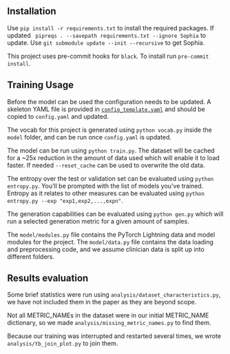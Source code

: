 ## Installation
Use `pip install -r requirements.txt` to install the required packages. If updated ` pipreqs . --savepath
requirements.txt --ignore Sophia` to update. Use `git submodule update --init --recursive` to get Sophia.

This project uses pre-commit hooks for `black`. To install run `pre-commit install`.

## Training Usage
Before the model can be used the configuration needs to be updated. A skeleton YAML file is provided in
[`config_template.yaml`](config_template.yaml) and should be copied to `config.yaml` and updated.

The vocab for this project is generated using `python vocab.py` inside the `model` folder, and can be run once `config.yaml` is updated.

The model can be run using `python train.py`. The dataset will be cached for a ~25x reduction in the amount of data used which will enable it to load faster. If needed `--reset_cache` can be used to overwrite the old data.

The entropy over the test or validation set can be evaluated using `python entropy.py`. You'll be prompted with the list of models you've trained. Entropy as it relates to other measures can be evaluated using `python entropy.py --exp "exp1,exp2,...,expn"`.

The generation capabilities can be evaluated using `python gen.py` which will run a selected generation metric for a given amount of samples.

The `model/modules.py` file contains the PyTorch Lightning data and model modules for the project. The `model/data.py` file contains the data loading and preprocessing code, and we assume clinician data is split up into different folders. 

## Results evaluation

Some brief statistics were run using `analysis/dataset_characteristics.py`, we have not included them in the paper as they are beyond scope. 

Not all METRIC_NAMEs in the dataset were in our initial METRIC_NAME dictionary, so we made `analysis/missing_metric_names.py` to find them.

Because our training was interrupted and restarted several times, we wrote `analysis/tb_join_plot.py` to join them.